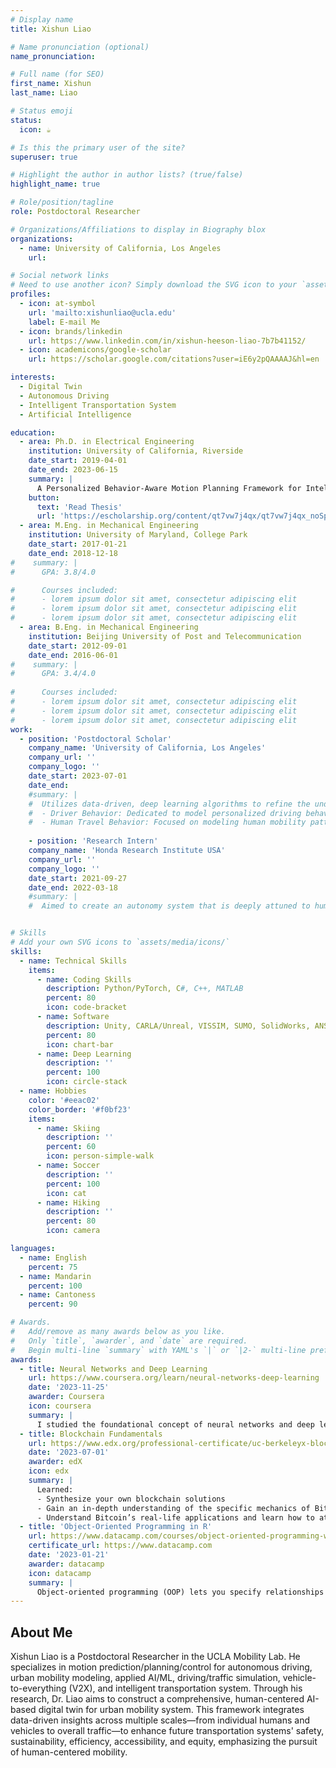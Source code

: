 ```yaml
---
# Display name
title: Xishun Liao

# Name pronunciation (optional)
name_pronunciation: 

# Full name (for SEO)
first_name: Xishun
last_name: Liao

# Status emoji
status:
  icon: ☕️

# Is this the primary user of the site?
superuser: true

# Highlight the author in author lists? (true/false)
highlight_name: true

# Role/position/tagline
role: Postdoctoral Researcher

# Organizations/Affiliations to display in Biography blox
organizations:
  - name: University of California, Los Angeles
    url: 

# Social network links
# Need to use another icon? Simply download the SVG icon to your `assets/media/icons/` folder.
profiles:
  - icon: at-symbol
    url: 'mailto:xishunliao@ucla.edu'
    label: E-mail Me
  - icon: brands/linkedin
    url: https://www.linkedin.com/in/xishun-heeson-liao-7b7b41152/
  - icon: academicons/google-scholar
    url: https://scholar.google.com/citations?user=iE6y2pQAAAAJ&hl=en

interests:
  - Digital Twin
  - Autonomous Driving
  - Intelligent Transportation System
  - Artificial Intelligence

education:
  - area: Ph.D. in Electrical Engineering
    institution: University of California, Riverside
    date_start: 2019-04-01
    date_end: 2023-06-15
    summary: |
      A Personalized Behavior-Aware Motion Planning Framework for Intelligent Vehicle Operation_. Supervised by [Dr. Guoyuan Wu](https://profiles.ucr.edu/app/home/profile/guoyuanw) and [Dr. Matthew Barth](https://profiles.ucr.edu/app/home/profile/barth). Published 9 journal articles, 14 conference articles, and 1 book chapter.
    button:
      text: 'Read Thesis'
      url: 'https://escholarship.org/content/qt7vw7j4qx/qt7vw7j4qx_noSplash_ada68491a381359c268116ce76ec66e4.pdf?t=rygcug'
  - area: M.Eng. in Mechanical Engineering
    institution: University of Maryland, College Park
    date_start: 2017-01-21
    date_end: 2018-12-18
#    summary: |
#      GPA: 3.8/4.0

#      Courses included:
#      - lorem ipsum dolor sit amet, consectetur adipiscing elit
#      - lorem ipsum dolor sit amet, consectetur adipiscing elit
#      - lorem ipsum dolor sit amet, consectetur adipiscing elit
  - area: B.Eng. in Mechanical Engineering
    institution: Beijing University of Post and Telecommunication
    date_start: 2012-09-01
    date_end: 2016-06-01
#    summary: |
#      GPA: 3.4/4.0
      
#      Courses included:
#      - lorem ipsum dolor sit amet, consectetur adipiscing elit
#      - lorem ipsum dolor sit amet, consectetur adipiscing elit
#      - lorem ipsum dolor sit amet, consectetur adipiscing elit
work:
  - position: 'Postdoctoral Scholar'
    company_name: 'University of California, Los Angeles'
    company_url: ''
    company_logo: ''
    date_start: 2023-07-01
    date_end: 
    #summary: |
    #  Utilizes data-driven, deep learning algorithms to refine the understanding and prediction of human driving behaviors at a micro-scale for intelligent vehicles, and to model human travel behaviors at a macro-scale for comprehensive transportation systems, leveraging the advanced capabilities of Digital Twin technology. Key components of the project include:
    #  - Driver Behavior: Dedicated to model personalized driving behavior and vehicular interactions.
    #  - Human Travel Behavior: Focused on modeling human mobility patterns across cities and diverse geographical regions.Mobility System Modeling: Focused on modeling human mobility patterns across cities and diverse geographical regions.
    
    - position: 'Research Intern'
    company_name: 'Honda Research Institute USA'
    company_url: ''
    company_logo: ''
    date_start: 2021-09-27
    date_end: 2022-03-18
    #summary: |
    #  Aimed to create an autonomy system that is deeply attuned to human needs and behaviors. Focused on driver profile modeling based on driving style, personality traits, and emotion state


# Skills
# Add your own SVG icons to `assets/media/icons/`
skills:
  - name: Technical Skills
    items:
      - name: Coding Skills
        description: Python/PyTorch, C#, C++, MATLAB
        percent: 80
        icon: code-bracket
      - name: Software
        description: Unity, CARLA/Unreal, VISSIM, SUMO, SolidWorks, ANSYS
        percent: 80
        icon: chart-bar
      - name: Deep Learning
        description: ''
        percent: 100
        icon: circle-stack
  - name: Hobbies
    color: '#eeac02'
    color_border: '#f0bf23'
    items:
      - name: Skiing
        description: ''
        percent: 60
        icon: person-simple-walk
      - name: Soccer
        description: ''
        percent: 100
        icon: cat
      - name: Hiking
        description: ''
        percent: 80
        icon: camera

languages:
  - name: English
    percent: 75
  - name: Mandarin
    percent: 100
  - name: Cantoness
    percent: 90

# Awards.
#   Add/remove as many awards below as you like.
#   Only `title`, `awarder`, and `date` are required.
#   Begin multi-line `summary` with YAML's `|` or `|2-` multi-line prefix and indent 2 spaces below.
awards:
  - title: Neural Networks and Deep Learning
    url: https://www.coursera.org/learn/neural-networks-deep-learning
    date: '2023-11-25'
    awarder: Coursera
    icon: coursera
    summary: |
      I studied the foundational concept of neural networks and deep learning. By the end, I was familiar with the significant technological trends driving the rise of deep learning; build, train, and apply fully connected deep neural networks; implement efficient (vectorized) neural networks; identify key parameters in a neural network’s architecture; and apply deep learning to your own applications.
  - title: Blockchain Fundamentals
    url: https://www.edx.org/professional-certificate/uc-berkeleyx-blockchain-fundamentals
    date: '2023-07-01'
    awarder: edX
    icon: edx
    summary: |
      Learned:
      - Synthesize your own blockchain solutions
      - Gain an in-depth understanding of the specific mechanics of Bitcoin
      - Understand Bitcoin’s real-life applications and learn how to attack and destroy Bitcoin, Ethereum, smart contracts and Dapps, and alternatives to Bitcoin’s Proof-of-Work consensus algorithm
  - title: 'Object-Oriented Programming in R'
    url: https://www.datacamp.com/courses/object-oriented-programming-with-s3-and-r6-in-r
    certificate_url: https://www.datacamp.com
    date: '2023-01-21'
    awarder: datacamp
    icon: datacamp
    summary: |
      Object-oriented programming (OOP) lets you specify relationships between functions and the objects that they can act on, helping you manage complexity in your code. This is an intermediate level course, providing an introduction to OOP, using the S3 and R6 systems. S3 is a great day-to-day R programming tool that simplifies some of the functions that you write. R6 is especially useful for industry-specific analyses, working with web APIs, and building GUIs.
---
```


## About Me
Xishun Liao is a Postdoctoral Researcher in the UCLA Mobility Lab. He specializes in motion prediction/planning/control for autonomous driving, urban mobility modeling, applied AI/ML, driving/traffic simulation, vehicle-to-everything (V2X), and intelligent transportation system. Through his research, Dr. Liao aims to construct a comprehensive, human-centered AI-based digital twin for urban mobility system. This framework integrates data-driven insights across multiple scales—from individual humans and vehicles to overall traffic—to enhance future transportation systems' safety, sustainability, efficiency, accessibility, and equity, emphasizing the pursuit of human-centered mobility.
